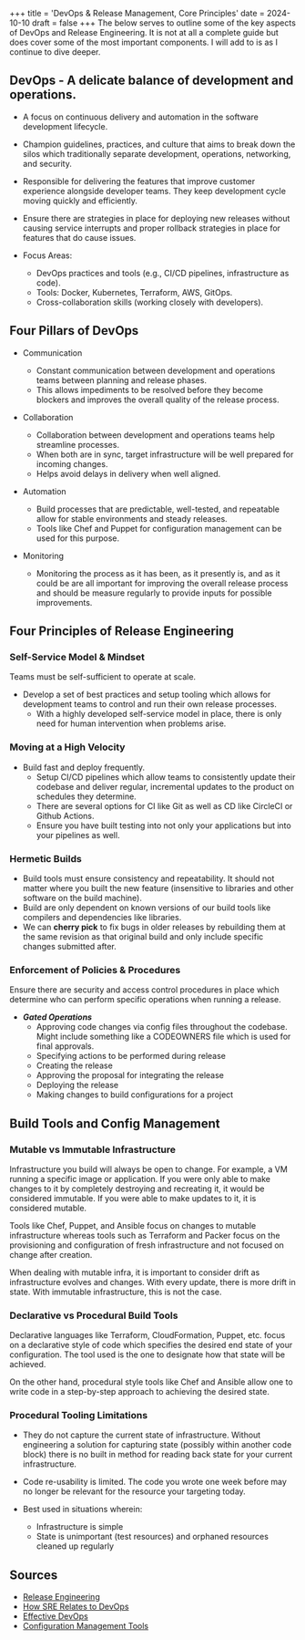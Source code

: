 +++
title = 'DevOps & Release Management, Core Principles'
date = 2024-10-10
draft = false
+++
The below serves to outline some of the key aspects of DevOps and Release Engineering. It is not at all a complete guide but does cover some of the most important components. I will add to is as I continue to dive deeper.

## DevOps - A delicate balance of development and operations.

- A focus on continuous delivery and automation in the software development lifecycle. 
- Champion guidelines, practices, and culture that aims  to break down the silos which traditionally separate development, operations, networking, and security.

- Responsible for delivering the features that improve customer experience alongside developer teams. They keep development cycle moving quickly and efficiently.

- Ensure there are strategies in place for deploying new releases without causing service interrupts and proper rollback strategies in place for features that do cause issues.

- Focus Areas:
    - DevOps practices and tools (e.g., CI/CD pipelines, infrastructure as code).
    - Tools: Docker, Kubernetes, Terraform, AWS, GitOps.
    - Cross-collaboration skills (working closely with developers).

## Four Pillars of DevOps
- Communication
    - Constant communication between development and operations teams between planning and release phases.
    - This allows impediments to be resolved before they become blockers and improves the overall quality of the release process.

- Collaboration
    - Collaboration between development and operations teams help streamline processes.
    - When both are in sync, target infrastructure will be well prepared for incoming changes.
    - Helps avoid delays in delivery when well aligned.

- Automation
    - Build processes that are predictable, well-tested, and repeatable allow for stable environments and steady releases.
    - Tools like Chef and Puppet for configuration management can be used for this purpose.

- Monitoring
    - Monitoring the process as it has been, as it presently is, and as it could be are all important for improving the overall release process and should be measure regularly to provide inputs for possible improvements.
## Four Principles of Release Engineering

### Self-Service Model & Mindset
Teams must be self-sufficient to operate at scale. 
- Develop a set of best practices and setup tooling which allows for development teams to control and run their own release processes.
    - With a highly developed self-service model in place, there is only need for human intervention when problems arise.

### Moving at a High Velocity
- Build fast and deploy frequently.
    - Setup CI/CD pipelines which allow teams to consistently update their codebase and deliver regular, incremental updates to the product on schedules they determine. 
    - There are several options for CI like Git as well as CD like CircleCI or Github Actions.
    - Ensure you have built testing into not only your applications but into your pipelines as well.

### Hermetic Builds
- Build tools must ensure consistency and repeatability. It should not matter where you built the new feature (insensitive to libraries and other software on the build machine).
- Build are only dependent on known versions of our build tools like compilers and dependencies like libraries.
- We can **cherry pick** to fix bugs in older releases by rebuilding them at the same revision as that original build and only include specific changes submitted after.

### Enforcement of Policies & Procedures
Ensure there are security and access control procedures in place which determine who can perform specific operations when running a release.
- ***Gated Operations***
    - Approving code changes via config files throughout the codebase. Might include something like a CODEOWNERS file which is used for final approvals.
    - Specifying actions to be performed during release
    - Creating the release
    - Approving the proposal for integrating the release
    - Deploying the release
    - Making changes to build configurations for a project

## Build Tools and Config Management

### Mutable vs Immutable Infrastructure
Infrastructure you build will always be open to change. 
For example, a VM running a specific image or application. If you were only able to make changes to it by completely destroying and recreating it, it would be considered immutable. If you were able to make updates to it, it is considered mutable.

Tools like Chef, Puppet, and Ansible focus on changes to mutable infrastructure whereas tools such as Terraform and Packer focus on the provisioning and configuration of fresh infrastructure and not focused on change after creation.

When dealing with mutable infra, it is important to consider drift as infrastructure evolves and changes. With every update, there is more drift in state. With immutable infrastructure, this is not the case. 

### Declarative vs Procedural Build Tools
Declarative languages like Terraform, CloudFormation, Puppet, etc. focus on a declarative style of code which specifies the desired end state of your configuration. The tool used is the one to designate how that state will be achieved.

On the other hand, procedural style tools like Chef and Ansible allow one to write code in a step-by-step approach to achieving the desired state.

### Procedural Tooling Limitations
- They do not capture the current state of infrastructure. Without engineering a solution for capturing state (possibly within another code block) there is no built in method for reading back state for your current infrastructure.
- Code re-usability is limited. The code you wrote one week before may no longer be relevant for the resource your targeting today.

- Best used in situations wherein:
    - Infrastructure is simple
    - State is unimportant (test resources) and orphaned resources cleaned up regularly


## Sources
- [Release Engineering](https://sre.google/sre-book/release-engineering/)
- [How SRE Relates to DevOps](https://sre.google/workbook/how-sre-relates/)
- [Effective DevOps](https://www.oreilly.com/library/view/effective-devops/9781491926291/)
- [Configuration Management Tools](https://blog.gruntwork.io/why-we-use-terraform-and-not-chef-puppet-ansible-saltstack-or-cloudformation-7989dad2865c#b264)